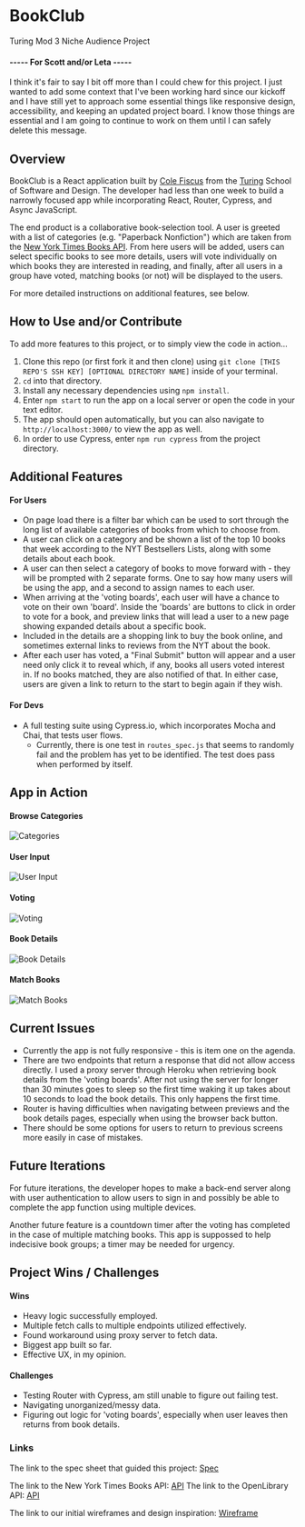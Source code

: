 # BookClub
Turing Mod 3 Niche Audience Project

#### ----- **For Scott and/or Leta** -----

I think it's fair to say I bit off more than I could chew for this project. I just wanted to add some context that I've been working hard since our kickoff and I have still yet to approach some essential things like responsive design, accessibility, and keeping an updated project board. I know those things are essential and I am going to continue to work on them until I can safely delete this message. 

## Overview

BookClub is a React application built by [Cole Fiscus](https://github.com/colefiscus) from the [Turing](turing.io) School of Software and Design. The developer had less than one week to build a narrowly focused app while incorporating React, Router, Cypress, and Async JavaScript.

The end product is a collaborative book-selection tool. A user is greeted with a list of categories (e.g. "Paperback Nonfiction") which are taken from the [New York Times Books API](https://developer.nytimes.com/docs/books-product/1/overview).
From here users will be added, users can select specific books to see more details, users will vote individually on which books they are interested in reading, and finally, after all users in a group have voted, matching books (or not) will be displayed to the users.

For more detailed instructions on additional features, see below.

## How to Use and/or Contribute

To add more features to this project, or to simply view the code in action...

1. Clone this repo (or first fork it and then clone) using `git clone [THIS REPO'S SSH KEY] [OPTIONAL DIRECTORY NAME]` inside of your terminal.  
2. `cd` into that directory.  
3. Install any necessary dependencies using `npm install`.
4. Enter `npm start` to run the app on a local server or open the code in your text editor.  
5. The app should open automatically, but you can also navigate to `http://localhost:3000/` to view the app as well.
6. In order to use Cypress, enter `npm run cypress` from the project directory.

## Additional Features

#### For Users
- On page load there is a filter bar which can be used to sort through the long list of available categories of books from which to choose from.
- A user can click on a category and be shown a list of the top 10 books that week according to the NYT Bestsellers Lists, along with some details about each book.
- A user can then select a category of books to move forward with - they will be prompted with 2 separate forms. One to say how many users will be using the app, and a second to assign names to each user.
- When arriving at the 'voting boards', each user will have a chance to vote on their own 'board'. Inside the 'boards' are buttons to click in order to vote for a book, and preview links that will lead a user to a new page showing expanded details about a specific book.
- Included in the details are a shopping link to buy the book online, and sometimes external links to reviews from the NYT about the book.
- After each user has voted, a "Final Submit" button will appear and a user need only click it to reveal which, if any, books all users voted interest in. If no books matched, they are also notified of that. In either case, users are given a link to return to the start to begin again if they wish.

#### For Devs
- A full testing suite using Cypress.io, which incorporates Mocha and Chai, that tests user flows.
    - Currently, there is one test in `routes_spec.js` that seems to randomly fail and the problem has yet to be identified. The test does pass when performed by itself.

## App in Action
#### Browse Categories

![Categories](https://media.giphy.com/media/YapIv4cv80QE9woPP9/giphy.gif)

#### User Input

![User Input](https://media.giphy.com/media/XDNAHNXu2Qe2yowhBS/giphy.gif)

#### Voting

![Voting](https://media.giphy.com/media/aDyA4X7GVqhEsAshn2/giphy.gif)

#### Book Details

![Book Details](https://media.giphy.com/media/V8zXzihqdlXbP3d5eF/giphy.gif)

#### Match Books

![Match Books](https://media.giphy.com/media/vMIm64AEKnhmzcdMpD/giphy.gif)

## Current Issues

- Currently the app is not fully responsive - this is item one on the agenda.
- There are two endpoints that return a response that did not allow access directly. I used a proxy server through Heroku when retrieving book details from the 'voting boards'. After not using the server for longer than 30 minutes goes to sleep so the first time waking it up takes about 10 seconds to load the book details. This only happens the first time.
- Router is having difficulties when navigating between previews and the book details pages, especially when using the browser back button.
- There should be some options for users to return to previous screens more easily in case of mistakes.
   
## Future Iterations

For future iterations, the developer hopes to make a back-end server along with user authentication to allow users to sign in and possibly be able to complete the app function using multiple devices.

Another future feature is a countdown timer after the voting has completed in the case of multiple matching books. This app is suppossed to help indecisive book groups; a timer may be needed for urgency.

## Project Wins / Challenges

#### Wins

- Heavy logic successfully employed.
- Multiple fetch calls to multiple endpoints utilized effectively.
- Found workaround using proxy server to fetch data.
- Biggest app built so far.
- Effective UX, in my opinion.

#### Challenges

- Testing Router with Cypress, am still unable to figure out failing test.
- Navigating unorganized/messy data.
- Figuring out logic for 'voting boards', especially when user leaves then returns from book details.

### Links
The link to the spec sheet that guided this project: [Spec](https://frontend.turing.io/projects/module-3/niche-audience.html)

The link to the New York Times Books API: [API](https://developer.nytimes.com/docs/books-product/1/overview)
The link to the OpenLibrary API: [API](https://openlibrary.org/developers/api)

The link to our initial wireframes and design inspiration: [Wireframe](https://miro.com/app/board/o9J_lRFh4U0=/)
